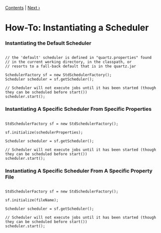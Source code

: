 
<div class="secNavPanel"><a href=".">Contents</a> | <a href="SchedulerStandby.html">Next&nbsp;&rsaquo;</a></div>





# How-To: Instantiating a Scheduler

### Instantiating the Default Scheduler

<pre class="prettyprint highlight"><code class="language-java" data-lang="java">
// the 'default' scheduler is defined in "quartz.properties" found
// in the current working directory, in the classpath, or
// resorts to a fall-back default that is in the quartz.jar

SchedulerFactory sf = new StdSchedulerFactory();
Scheduler scheduler = sf.getScheduler();

// Scheduler will not execute jobs until it has been started (though they can be scheduled before start())
scheduler.start();
</code></pre>


### Instantiating A Specific Scheduler From Specific Properties

<pre class="prettyprint highlight"><code class="language-java" data-lang="java">
StdSchedulerFactory sf = new StdSchedulerFactory();

sf.initialize(schedulerProperties);

Scheduler scheduler = sf.getScheduler();

// Scheduler will not execute jobs until it has been started (though they can be scheduled before start())
scheduler.start();
</code></pre>


### Instantiating A Specific Scheduler From A Specific Property File

<pre class="prettyprint highlight"><code class="language-java" data-lang="java">
StdSchedulerFactory sf = new StdSchedulerFactory();

sf.initialize(fileName);

Scheduler scheduler = sf.getScheduler();

// Scheduler will not execute jobs until it has been started (though they can be scheduled before start())
scheduler.start();
</code></pre>
